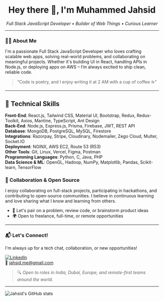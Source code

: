 <h1 align="center">Hey there 👋, I'm Muhammed Jahsid</h1>

<p align="center">
  <em>Full Stack JavaScript Developer • Builder of Web Things • Curious Learner</em>
</p>

---

### 👨‍💻 About Me

I'm a passionate Full Stack JavaScript Developer who loves crafting scalable web apps, solving real-world problems, and collaborating on meaningful projects. Whether it's building UI in React, handling APIs in Node.js, or deploying apps on AWS – I’m always excited to ship clean, reliable code.

> “Code is poetry, and I enjoy writing it at 2 AM with a cup of coffee ☕”

---

## 🔧 Technical Skills
**Front-End**: React.js, Tailwind CSS, Material UI, Bootstrap, Redux, Redux-Toolkit, Axios, Mantine, TypeScript, Ant Design  
**Back-End**: Node.js, Express.js, Prisma, Firebase, JWT, REST API  
**Database**: MongoDB, PostgreSQL, MySQL, Firestore  
**Integrations**: Razorpay, Stripe, Cloudinary, Nodemailer, Zego Cloud, Multer, Socket.IO  
**Deployment**: NGINX, AWS EC2, Route 53 (R53)  
**Other Tools**: Git, Linux, Vercel, Figma, Postman  
**Programming Languages**: Python, C, Java, PHP  
**Data Science & ML**: OpenGL, Hadoop, NumPy, Matplotlib, Pandas, Scikit-learn, TensorFlow

### 🤝 Collaboration & Open Source

I enjoy collaborating on full-stack projects, participating in hackathons, and contributing to open-source communities. I believe in continuous learning and love sharing what I know and learning from others.

- 💬 Let's pair on a problem, review code, or brainstorm product ideas
- 🌍 Open to freelance, full-time, or remote opportunities

---

### 📬 Let's Connect!

I'm always up for a tech chat, collaboration, or new opportunities!

[![LinkedIn](https://img.shields.io/badge/LinkedIn-blue?logo=linkedin&style=flat-square)](https://linkedin.com/in/muhammed-jahsid)  
📧 jahsid.me@gmail.com

> 🔍 *Open to roles in India, Dubai, Europe, and remote-first teams around the world.*

---

![Jahsid's GitHub stats](https://github-readme-stats.vercel.app/api?username=jahsid&show_icons=true&theme=radical)
